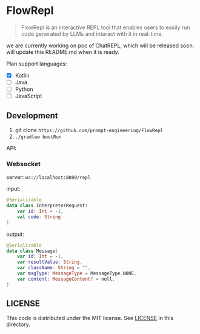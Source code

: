 # FlowRepl

> FlowRepl is an interactive REPL tool that enables users to easily run code generated by LLMs and interact with it in real-time.

we are currently working on poc of ChatREPL, which will be released soon.  will update this README.md when it is ready.

Plan support languages:

- [x] Kotlin
- [ ] Java
- [ ] Python
- [ ] JavaScript

## Development

1. git clone `https://github.com/prompt-engineering/FlowRepl`
2. `./gradlew bootRun`

API:

### Websocket

server: `ws://localhost:8080/repl`

input: 

```kotlin
@Serializable
data class InterpreterRequest(
    var id: Int = -1,
    val code: String
)
```

output: 

```kotlin
@Serializable
data class Message(
    var id: Int = -1,
    var resultValue: String,
    var className: String = "",
    var msgType: MessageType = MessageType.NONE,
    var content: MessageContent? = null,
)
```


## LICENSE

This code is distributed under the MIT license. See [LICENSE](./LICENSE) in this directory.
